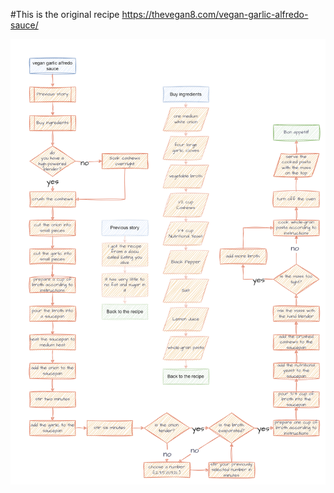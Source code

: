 #This is the original recipe
https://thevegan8.com/vegan-garlic-alfredo-sauce/

![de_vegetarische_Pizza](https://github.com/DarkDonnerGunther/rivercookery/blob/main/vegan_garlic_alfredo_sauce/en_vegan_garlic_alfredo_sauce.drawio.png)
